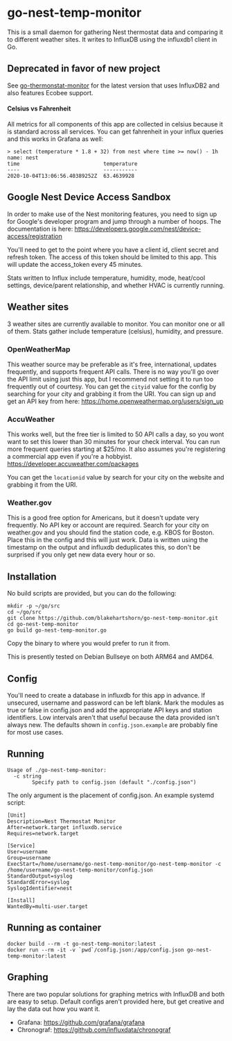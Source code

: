 # go-nest-temp-monitor
This is a small daemon for gathering Nest thermostat data and comparing it to different weather sites. It writes to InfluxDB using the influxdb1 client in Go.

## Deprecated in favor of new project
See [go-thermonstat-monitor](https://github.com/blakehartshorn/go-thermostat-monitor) for the latest version that uses InfluxDB2 and also features Ecobee support.

#### Celsius vs Fahrenheit
All metrics for all components of this app are collected in celsius because it is standard across all services. You can get fahrenheit in your influx queries and this works in Grafana as well:
```
> select (temperature * 1.8 + 32) from nest where time >= now() - 1h
name: nest
time                           temperature
----                           -----------
2020-10-04T13:06:56.40389252Z  63.4639928
```

## Google Nest Device Access Sandbox
In order to make use of the Nest monitoring features, you need to sign up for Google's developer program and jump through a number of hoops. The documentation is here: https://developers.google.com/nest/device-access/registration

You'll need to get to the point where you have a client id, client secret and refresh token. The access of this token should be limited to this app. This will update the access_token every 45 minutes. 

Stats written to Influx include temperature, humidity, mode, heat/cool settings, device/parent relationship, and whether HVAC is currently running.

## Weather sites
3 weather sites are currently available to monitor. You can monitor one or all of them. Stats gather include temperature (celsius), humidity, and pressure.

### OpenWeatherMap
This weather source may be preferable as it's free, international, updates frequently, and supports frequent API calls. There is no way you'll go over the API limit using just this app, but I recommend not setting it to run too frequently out of courtesy. You can get the `cityid` value for the config by searching for your city and grabbing it from the URI. You can sign up and get an API key from here: https://home.openweathermap.org/users/sign_up

### AccuWeather
This works well, but the free tier is limited to 50 API calls a day, so you wont want to set this lower than 30 minutes for your check interval. You can run more frequent queries starting at $25/mo. It also assumes you're registering a commercial app even if you're a hobbyist. https://developer.accuweather.com/packages

You can get the `locationid` value by search for your city on the website and grabbing it from the URI.

### Weather.gov
This is a good free option for Americans, but it doesn't update very frequently. No API key or account are required. Search for your city on weather.gov and you should find the station code, e.g. KBOS for Boston. Place this in the config and this will just work. Data is written using the timestamp on the output and influxdb deduplicates this, so don't be surprised if you only get new data every hour or so.

## Installation
No build scripts are provided, but you can do the following:
```
mkdir -p ~/go/src
cd ~/go/src
git clone https://github.com/blakehartshorn/go-nest-temp-monitor.git
cd go-nest-temp-monitor
go build go-nest-temp-monitor.go
```
Copy the binary to where you would prefer to run it from.

This is presently tested on Debian Bullseye on both ARM64 and AMD64.

## Config
You'll need to create a database in influxdb for this app in advance. If unsecured, username and password can be left blank. Mark the modules as true or false in config.json and add the appropriate API keys and station identifiers. Low intervals aren't that useful because the data provided isn't always new. The defaults shown in `config.json.example` are probably fine for most use cases.

## Running
```
Usage of ./go-nest-temp-monitor:
  -c string
        Specify path to config.json (default "./config.json")
```
The only argument is the placement of config.json. An example systemd script:
```
[Unit]
Description=Nest Thermostat Monitor
After=network.target influxdb.service
Requires=network.target

[Service]
User=username
Group=username
ExecStart=/home/username/go-nest-temp-monitor/go-nest-temp-monitor -c /home/username/go-nest-temp-monitor/config.json
StandardOutput=syslog
StandardError=syslog
SyslogIdentifier=nest

[Install]
WantedBy=multi-user.target
```

## Running as container

```
docker build --rm -t go-nest-temp-monitor:latest .
docker run --rm -it -v `pwd`/config.json:/app/config.json go-nest-temp-monitor:latest
```

## Graphing
There are two popular solutions for graphing metrics with InfluxDB and both are easy to setup. Default configs aren't provided here, but get creative and lay the data out how you want it.
* Grafana: https://github.com/grafana/grafana
* Chronograf: https://github.com/influxdata/chronograf
